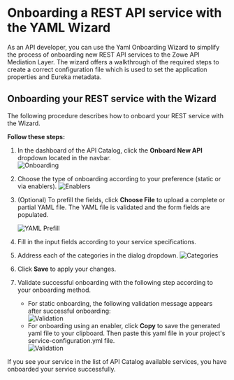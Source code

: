 # Onboarding a REST API service with the YAML Wizard

As an API developer, you can use the Yaml Onboarding Wizard to simplify the process of onboarding new REST API services to the Zowe API Mediation Layer. The wizard offers a walkthrough of the required steps to create a correct configuration file which is used to set the application properties and Eureka metadata.

## Onboarding your REST service with the Wizard

The following procedure describes how to onboard your REST service with the Wizard.

**Follow these steps:**

1. In the dashboard of the API Catalog, click the **Onboard New API** dropdown located in the navbar.  
   ![Onboarding](pathname:///v2.3.x/images/api-mediation/wizard-onboard-button.png)
2. Choose the type of onboarding according to your preference (static or via enablers).
   ![Enablers](pathname:///v2.3.x/images/api-mediation/wizard-enablers.png)
3. (Optional) To prefill the fields, click **Choose File** to upload a complete or partial YAML file. The YAML file is validated and the form fields are populated.

   ![YAML Prefill](pathname:///v2.3.x/images/api-mediation/wizard-yaml-prefill.png)  
4. Fill in the input fields according to your service specifications.
5. Address each of the categories in the dialog dropdown. 
   ![Categories](pathname:///v2.3.x/images/api-mediation/wizard-categories.png)
6. Click **Save** to apply your changes.
7. Validate successful onboarding with the following step according to your onboarding method.
   * For static onboarding, the following validation message appears after successful onboarding:  
   ![Validation](pathname:///v2.3.x/images/api-mediation/wizard-validation.png)  
   * For onboarding using an enabler, click **Copy** to save the generated yaml file to your clipboard. Then paste this yaml file in your project's service-configuration.yml file.   
   ![Validation](pathname:///v2.3.x/images/api-mediation/wizard-save-button.png)  
   
If you see your service in the list of API Catalog available services, you have onboarded your service successfully.
